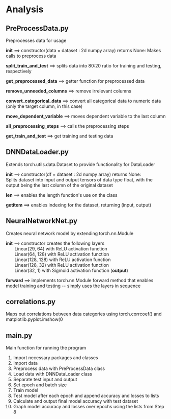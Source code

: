 # Analysis

## PreProcessData.py
Preprocesses data for usage

__init__ ==> constructor(data = dataset : 2d numpy array)  returns None:
Makes calls to preprocess data

__split_train_and_test__ ==> splits data into 80:20 ratio for training and testing, respectively

__get_preprocessed_data__ ==> getter function for preprocessed data

__remove_unneeded_columns__ ==> remove irrelevant columns

__convert_categorical_data__ ==> convert all categorical data to numeric data (only the target column, in this case)

__move_dependent_variable__ ==> moves dependent variable to the last column

__all_preprocessing_steps__ ==> calls the preprocessing steps

__get_train_and_test__ ==> get training and testing data

## DNNDataLoader.py
Extends torch.utils.data.Dataset to provide functionality for DataLoader

__init__ ==> constructor(df = dataset : 2d numpy array) returns None:  
Splits dataset into input and output tensors of data type float, with the output being the last column of the original dataset  

__len__ ==> enables the length function's use on the class

__getitem__ ==> enables indexing for the dataset, returning (input, output)

## NeuralNetworkNet.py
Creates neural network model by extending torch.nn.Module

__init__ ==> constructor creates the following layers  
&nbsp;&nbsp;&nbsp;&nbsp;&nbsp;&nbsp; Linear(29, 64) with ReLU activation function  
&nbsp;&nbsp;&nbsp;&nbsp;&nbsp;&nbsp; Linear(64, 128) with ReLU activation function  
&nbsp;&nbsp;&nbsp;&nbsp;&nbsp;&nbsp; Linear(128, 128) with ReLU activation function  
&nbsp;&nbsp;&nbsp;&nbsp;&nbsp;&nbsp; Linear(128, 32) with ReLU activation function  
&nbsp;&nbsp;&nbsp;&nbsp;&nbsp;&nbsp; Linear(32, 1) with Sigmoid activation function (**output**)  

__forward__ ==> implements torch.nn.Module forward method that enables model training and testing -- simply uses the layers in sequence

## correlations.py
Maps out correlations between data categories using torch.corrcoef() and matplotlib.pyplot.imshow(0

## main.py
Main function for running the program
1. Import necessary packages and classes
2. Import data
3. Preprocess data with PreProcessData class
4. Load data with DNNDataLoader class
5. Separate test input and output
6. Set epoch and batch size
7. Train model
8. Test model after each epoch and append accuracy and losses to lists
9. Calculate and output final model accuracy with test dataset
10. Graph model accuracy and losses over epochs using the lists from Step 8
